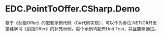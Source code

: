 # EDC.PointToOffer.CSharp.Demo
基于《剑指Offer》的配套示例代码（C#代码实现），可以作为各位.NET/C#开发童鞋学习《剑指Offer》的补充示例，每个示例均配有Unit Test，并且能够通过。
